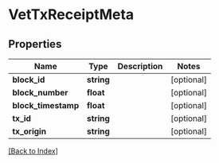 # VetTxReceiptMeta

## Properties

Name | Type | Description | Notes
------------ | ------------- | ------------- | -------------
**block_id** | **string** |  | [optional]
**block_number** | **float** |  | [optional]
**block_timestamp** | **float** |  | [optional]
**tx_id** | **string** |  | [optional]
**tx_origin** | **string** |  | [optional]

[[Back to Index]](../index.md)
